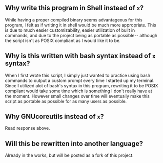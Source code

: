 
## Why write this program in Shell instead of `x`?

While having a proper compiled binary seems advantageous for this program,
I felt as if writing it in shell would be much more appropriate. This is due
to much easier customizability, easier utilization of built in commands, and
due to the project being as portable as possible-- although the script isn't
as POSIX compliant as I would like it to be.

## Why is this written with bash syntax instead of `x` syntax?

When I first wrote this script, I simply just wanted to practice using bash commands to output a custom
prompt every time I started up my terminal. Since I utilized alot of bash's syntax in this program, rewriting
it to be POSIX compliant would take some time which is something I don't really have at the moment. However 
small changes over time will eventually make this script as portable as possible for as many users as possible.

## Why GNUcoreutils instead of `x`?

Read response above.

## Will this be rewritten into another language?

Already in the works, but will be posted as a fork of this project.


